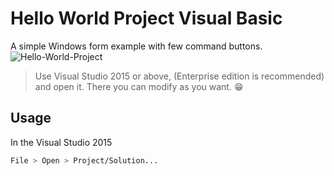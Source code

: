# Hello World Project Visual Basic
 A simple Windows form example with few command buttons.
 <br>
![Hello-World-Project](https://user-images.githubusercontent.com/87214398/125741741-0eaa86c9-5985-4df8-b862-dfa4a99a5a7f.jpg)
<br>

> Use Visual Studio 2015 or above, (Enterprise edition is recommended) and open it. There you can modify as you want. 😁

## Usage

In the Visual Studio 2015

```bash
File > Open > Project/Solution...
```
